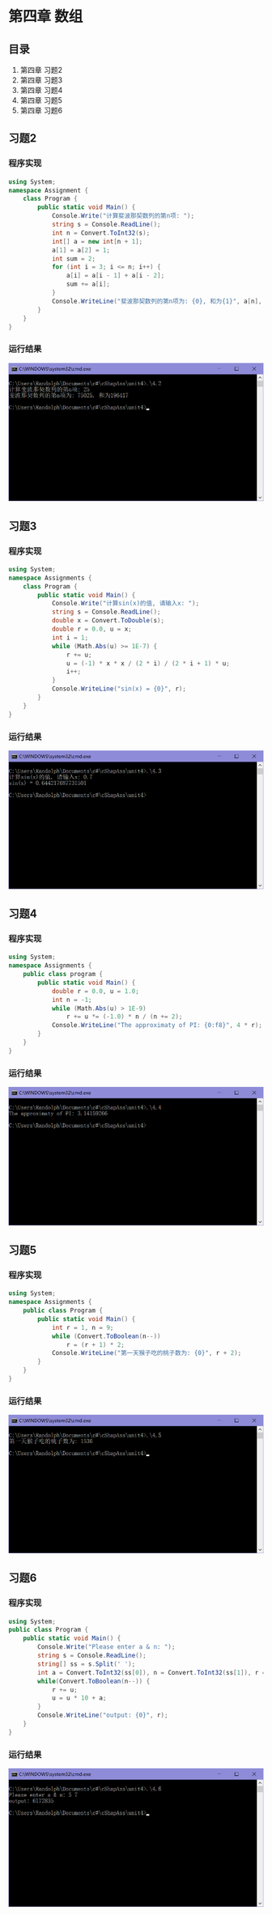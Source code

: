 # 第四章 数组

## 目录

1. 第四章 习题2
2. 第四章 习题3
3. 第四章 习题4
4. 第四章 习题5
5. 第四章 习题6

## 习题2

### 程序实现

```cs
using System;
namespace Assignment {
	class Program {
		public static void Main() {
			Console.Write("计算斐波那契数列的第n项: ");
			string s = Console.ReadLine();
			int n = Convert.ToInt32(s);
			int[] a = new int[n + 1];
			a[1] = a[2] = 1;
			int sum = 2;
			for (int i = 3; i <= n; i++) {
				a[i] = a[i - 1] + a[i - 2];
				sum += a[i];
			}
			Console.WriteLine("斐波那契数列的第n项为: {0}, 和为{1}", a[n], sum);
		}
	}
}
```

### 运行结果

![4.2result](https://raw.githubusercontent.com/RainLiuX/cSharpAss/master/unit4/4.2.png "runtime results")

## 习题3

### 程序实现

```cs
using System;
namespace Assignments {
	class Program {
		public static void Main() {
			Console.Write("计算sin(x)的值, 请输入x: ");
			string s = Console.ReadLine();
			double x = Convert.ToDouble(s);
			double r = 0.0, u = x;
			int i = 1;
			while (Math.Abs(u) >= 1E-7) {
				r += u;
				u = (-1) * x * x / (2 * i) / (2 * i + 1) * u;
				i++;
			}
			Console.WriteLine("sin(x) = {0}", r);
		}
	}
}
```

### 运行结果

![4.3result](https://raw.githubusercontent.com/RainLiuX/cSharpAss/master/unit4/4.3.png "runtime results")

## 习题4

### 程序实现

```cs
using System;
namespace Assignments {
	public class program {
		public static void Main() {
			double r = 0.0, u = 1.0;
			int n = -1;
			while (Math.Abs(u) > 1E-9)
				r += u *= (-1.0) * n / (n += 2);
			Console.WriteLine("The approximaty of PI: {0:f8}", 4 * r);
		}
	}
}
```

### 运行结果

![4.4result](https://raw.githubusercontent.com/RainLiuX/cSharpAss/master/unit4/4.4.png "runtime results")

## 习题5

### 程序实现

```cs
using System;
namespace Assignments {
	public class Program {
		public static void Main() {
			int r = 1, n = 9;
			while (Convert.ToBoolean(n--))
				r = (r + 1) * 2;
			Console.WriteLine("第一天猴子吃的桃子数为: {0}", r + 2);
		}
	}
}
```

### 运行结果

![4.5result](https://raw.githubusercontent.com/RainLiuX/cSharpAss/master/unit4/4.5.png "runtime results")

## 习题6

### 程序实现

```cs
using System;
public class Program {
	public static void Main() {
		Console.Write("Please enter a & n: ");
		string s = Console.ReadLine();
		string[] ss = s.Split(' ');
		int a = Convert.ToInt32(ss[0]), n = Convert.ToInt32(ss[1]), r = 0, u = a;
		while(Convert.ToBoolean(n--)) {
			r += u;
			u = u * 10 + a;
		}
		Console.WriteLine("output: {0}", r);
	}
}
```

### 运行结果

![4.6result](https://raw.githubusercontent.com/RainLiuX/cSharpAss/master/unit4/4.6.png "runtime results")
